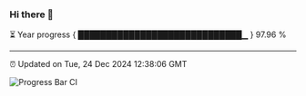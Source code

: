 ### Hi there 👋

⏳ Year progress { █████████████████████████████▁ } 97.96 %

---

⏰ Updated on Tue, 24 Dec 2024 12:38:06 GMT

![Progress Bar CI](https://github.com/liununu/liununu/workflows/Progress%20Bar%20CI/badge.svg)
